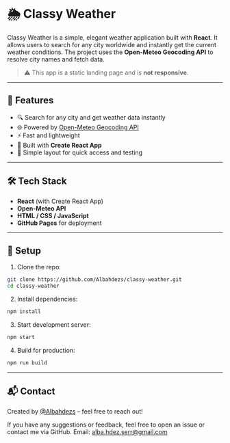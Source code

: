 # 🌦️ Classy Weather

Classy Weather is a simple, elegant weather application built with **React**. It allows users to search for any city worldwide and instantly get the current weather conditions. The project uses the **Open-Meteo Geocoding API** to resolve city names and fetch data.

> ⚠️ This app is a static landing page and is **not responsive**.

---

## 🚀 Features

- 🔍 Search for any city and get weather data instantly
- 🌐 Powered by [Open-Meteo Geocoding API](https://open-meteo.com/)
- ⚡ Fast and lightweight
- 🎯 Built with **Create React App**
- 📄 Simple layout for quick access and testing

---

## 🛠 Tech Stack

- **React** (with Create React App)
- **Open-Meteo API**
- **HTML / CSS / JavaScript**
- **GitHub Pages** for deployment

---

## 🔧 Setup

1. Clone the repo:

```bash
git clone https://github.com/Albahdezs/classy-weather.git
cd classy-weather
```

2. Install dependencies:

```bash
npm install
```

3. Start development server:

```bash
npm start
```

4. Build for production:

```bash
npm run build
```

---

## 📬 Contact

Created by [@Albahdezs](https://github.com/Albahdezs) – feel free to reach out!

If you have any suggestions or feedback, feel free to open an issue or contact me via GitHub.
Email: alba.hdez.serr@gmail.com



